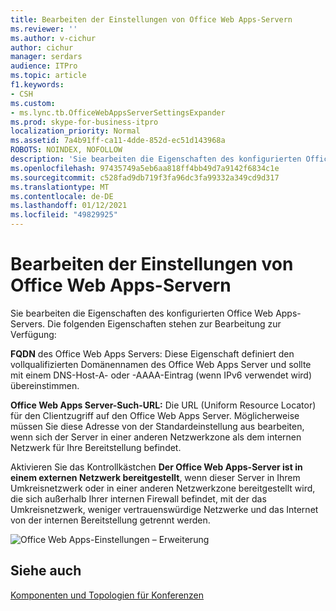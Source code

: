 ```yaml
---
title: Bearbeiten der Einstellungen von Office Web Apps-Servern
ms.reviewer: ''
ms.author: v-cichur
author: cichur
manager: serdars
audience: ITPro
ms.topic: article
f1.keywords:
- CSH
ms.custom:
- ms.lync.tb.OfficeWebAppsServerSettingsExpander
ms.prod: skype-for-business-itpro
localization_priority: Normal
ms.assetid: 7a4b91ff-ca11-4dde-852d-ec51d143968a
ROBOTS: NOINDEX, NOFOLLOW
description: 'Sie bearbeiten die Eigenschaften des konfigurierten Office Web Apps-Servers. Die folgenden Eigenschaften stehen zur Bearbeitung zur Verfügung:'
ms.openlocfilehash: 97435749a5eb6aa818ff4bb49d7a9142f6834c1e
ms.sourcegitcommit: c528fad9db719f3fa96dc3fa99332a349cd9d317
ms.translationtype: MT
ms.contentlocale: de-DE
ms.lasthandoff: 01/12/2021
ms.locfileid: "49829925"
---
```

# <a name="edit-office-web-apps-server-settings"></a>Bearbeiten der Einstellungen von Office Web Apps-Servern

Sie bearbeiten die Eigenschaften des konfigurierten Office Web Apps-Servers. Die folgenden Eigenschaften stehen zur Bearbeitung zur Verfügung:

 **FQDN** des Office Web Apps Servers: Diese Eigenschaft definiert den vollqualifizierten Domänennamen des Office Web Apps Server und sollte mit einem DNS-Host-A- oder -AAAA-Eintrag (wenn IPv6 verwendet wird) übereinstimmen.

 **Office Web Apps Server-Such-URL:** Die URL (Uniform Resource Locator) für den Clientzugriff auf den Office Web Apps Server. Möglicherweise müssen Sie diese Adresse von der Standardeinstellung aus bearbeiten, wenn sich der Server in einer anderen Netzwerkzone als dem internen Netzwerk für Ihre Bereitstellung befindet.

Aktivieren Sie das Kontrollkästchen **Der Office Web Apps-Server ist in einem externen Netzwerk bereitgestellt**, wenn dieser Server in Ihrem Umkreisnetzwerk oder in einer anderen Netzwerkzone bereitgestellt wird, die sich außerhalb Ihrer internen Firewall befindet, mit der das Umkreisnetzwerk, weniger vertrauenswürdige Netzwerke und das Internet von der internen Bereitstellung getrennt werden.

![Office Web Apps-Einstellungen – Erweiterung](../../../media/OfficeWebApps_Settings_Expander.jpg)

## <a name="see-also"></a>Siehe auch

[Komponenten und Topologien für Konferenzen](https://technet.microsoft.com/library/eb83052a-3360-4ba1-a6a0-6ee419942809.aspx)
